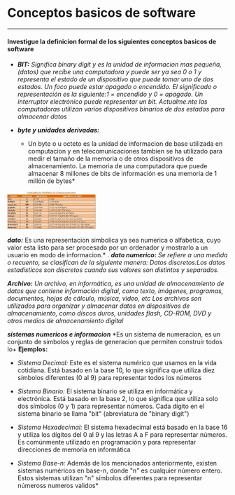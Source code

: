 # Conceptos basicos de software

----
#### Investigue la definicion formal de los siguientes conceptos basicos de software

- ***BIT:***
*Significa binary digit y es la unidad de informacion mas  pequeña,
(datos) que recibe una computadora y puede ser ya sea 0 o 1 y representa el estado de un dispositivo que puede tomar uno
de dos estados. Un foco puede estar apagado o encendido. El significado o representación
es la siguiente:1 = encendido y 0 = apagado. Un interruptor electrónico puede representar
un bit. Actualme.nte las computadoras utilizan varios dispositivos binarios de dos estados
para almacenar datos*

- ***byte y unidades derivadas:***
  * Un byte o u octeto es la unidad de informacion de base utilizada en computacion y en telecomunicaciones
  tambien se ha utilizado para medir el tamaño de la memoria o de otros dispositivos
de almacenamiento. La memoria de una computadora que
puede almacenar 8 millones de bits de información es una memoria de 1 millón de bytes*
<img src="Imagenes/unidades de medidas de almacenamiento.jpg" width="40%"/>


***dato:***
Es una representacion simbolica ya sea numerica o alfabetica, cuyo valor esta listo para ser procesado por un ordenador y mostrarlo a un usuario en modo de informacion.*
.
***dato numerico:***
*Se refiere a una medida o recuento, se clasifican de la siguiente manera:  Datos discretos:Los datos estadisticos son discretos cuando sus valores son distintos y separados.*

***Archivo:***
*Un archivo, en informática, es una unidad de almacenamiento de datos que contiene información digital, como texto, imágenes, programas, documentos, hojas de cálculo, música, video, etc
Los archivos son utilizados para organizar y almacenar datos en dispositivos de almacenamiento,
como discos duros, unidades flash, CD-ROM, DVD y otros medios de almacenamiento digital*

***sistemas numericos  e informacion***
*Es un sistema de numeracion, es un conjunto de simbolos y reglas de generacion que permiten construir todos lo+ **Ejemplos:**
  + *Sistema Decimal:* Este es el sistema numérico que usamos en la vida cotidiana. Está basado en la base 10, lo que significa que utiliza diez símbolos diferentes (0 al 9) para representar todos los números
  
  + *Sistema Binario:* El sistema binario se utiliza en informática y electrónica. Está basado en la base 2, lo que significa que utiliza solo dos símbolos (0 y 1) para representar números. Cada dígito en el sistema binario se llama "bit" (abreviatura de "binary digit")
  
  + *Sistema Hexadecimal:* El sistema hexadecimal está basado en la base 16 y utiliza los dígitos del 0 al 9 y las letras A a F para representar números. Es comúnmente utilizado en programación y para representar direcciones de memoria en informática
  
  + *Sistema Base-n:* Además de los mencionados anteriormente, existen sistemas numéricos en base-n, donde "n" es cualquier número entero. Estos sistemas utilizan "n" símbolos diferentes para representar númeross numeros validos*
